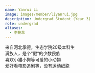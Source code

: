 ```yaml
---
name: Yanrui Li
image: images/member/liyanrui.jpg
description: Undergrad Student (Year 3)
role: undergrad
aliases:
  - 李艳蕊
---
```


<centre>
来自河北承德，生态学院20级本科生<br>
满族人，是个“假”的少数民族<br>
喜欢小猫小狗等可爱的小动物<br>
爱好看电影追剧等，没有运动细胞
</centre>
